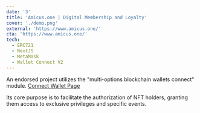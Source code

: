 ```yaml
---
date: '3'
title: 'Amicus.one | Digital Membership and Loyalty'
cover: './demo.png'
external: 'https://www.amicus.one/'
cta: 'https://www.amicus.one/'
tech:
  - ERC721
  - NextJS
  - MetaMask
  - Wallet Connect V2
---
```


An endorsed project utilizes the "multi-options blockchain wallets connect" module. [Connect Wallet Page](https://www.amicus.one/connect-wallet)

Its core purpose is to facilitate the authorization of NFT holders, granting them access to exclusive privileges and specific events.
